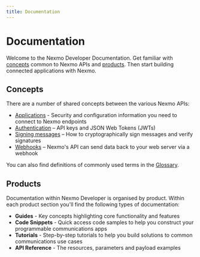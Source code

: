 ```yaml
---
title: Documentation
---
```


# Documentation

Welcome to the Nexmo Developer Documentation. Get familiar with [concepts](#concepts) common to Nexmo APIs and [products](#products). Then start building connected applications with Nexmo.

## Concepts

There are a number of shared concepts between the various Nexmo APIs:

- [Applications](/concepts/guides/applications) - Security and configuration information you need to connect to Nexmo endpoints
- [Authentication](/concepts/guides/authentication) – API keys and JSON Web Tokens (JWTs)
- [Signing messages](/concepts/guides/signing-messages) – How to cryptographically sign messages and verify signatures
- [Webhooks](/concepts/guides/webhooks) – Nexmo's API can send data back to your web server via a webhook

You can also find definitions of commonly used terms in the [Glossary](/concepts/guides/glossary).

## Products

Documentation within Nexmo Developer is organised by product. Within each product section you'll find the following types of documentation:

- **Guides** - Key concepts highlighting core functionality and features
- **Code Snippets** - Quick access code samples to help you construct your programmable communications apps
- **Tutorials** - Step-by-step tutorials to help you build solutions to common communications use cases
- **API Reference** - The resources, parameters and payload examples
